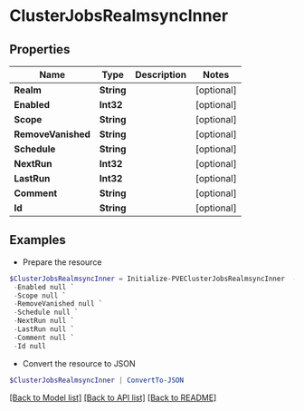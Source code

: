 # ClusterJobsRealmsyncInner
## Properties

Name | Type | Description | Notes
------------ | ------------- | ------------- | -------------
**Realm** | **String** |  | [optional] 
**Enabled** | **Int32** |  | [optional] 
**Scope** | **String** |  | [optional] 
**RemoveVanished** | **String** |  | [optional] 
**Schedule** | **String** |  | [optional] 
**NextRun** | **Int32** |  | [optional] 
**LastRun** | **Int32** |  | [optional] 
**Comment** | **String** |  | [optional] 
**Id** | **String** |  | [optional] 

## Examples

- Prepare the resource
```powershell
$ClusterJobsRealmsyncInner = Initialize-PVEClusterJobsRealmsyncInner  -Realm null `
 -Enabled null `
 -Scope null `
 -RemoveVanished null `
 -Schedule null `
 -NextRun null `
 -LastRun null `
 -Comment null `
 -Id null
```

- Convert the resource to JSON
```powershell
$ClusterJobsRealmsyncInner | ConvertTo-JSON
```

[[Back to Model list]](../README.md#documentation-for-models) [[Back to API list]](../README.md#documentation-for-api-endpoints) [[Back to README]](../README.md)

